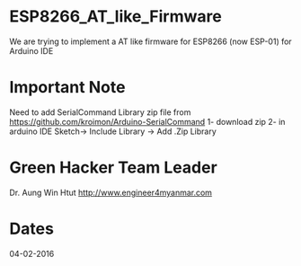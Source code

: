 # ESP8266_AT_like_Firmware
We are trying to implement a AT like firmware for ESP8266 (now ESP-01) for Arduino IDE

# Important Note
Need to add SerialCommand Library zip file from https://github.com/kroimon/Arduino-SerialCommand
1- download zip
2- in arduino IDE Sketch-> Include Library -> Add .Zip Library




# Green Hacker Team Leader
Dr. Aung Win Htut
http://www.engineer4myanmar.com

# Dates
04-02-2016
